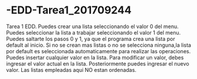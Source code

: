 # -EDD-Tarea1_201709244
Tarea 1 EDD.
Puedes crear una lista seleccionando el valor 0 del menu.
Puedes seleccionar la lista a trabajar seleccionando el valor 1 del menu.
Puedes saltarte los pasos 0 y 1, ya que el programa crea una lista por default al inicio.
Si no se crean mas listas o no se selecciona ninguna,la lista por default es seleccionada
automaticamente para realizar las operaciones.
Puedes insertar cualquier valor en la lista.
Para modificar un valor, debes ingresar el valor actual en la lista. Posteriormente puedes ingresar el nuevo valor.
Las listas empleadas aqui NO estan ordenadas.

